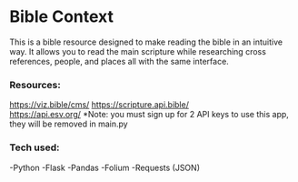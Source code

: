 # Bible Context 

This is a bible resource designed to make reading the bible in an intuitive way. It allows you to read the main scripture while researching cross references, people, and places all with the same interface.

### Resources:
https://viz.bible/cms/
https://scripture.api.bible/  
https://api.esv.org/
*Note: you must sign up for 2 API keys to use this app, they will be removed in main.py

### Tech used:
-Python
-Flask
-Pandas
-Folium
-Requests (JSON)

